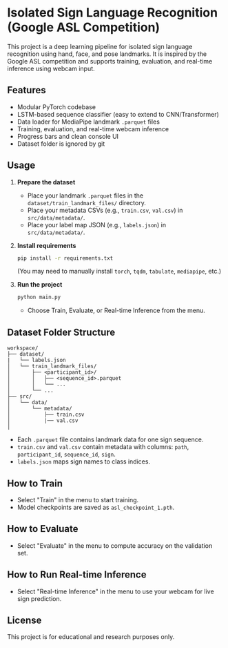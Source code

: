 # Isolated Sign Language Recognition (Google ASL Competition)

This project is a deep learning pipeline for isolated sign language recognition using hand, face, and pose landmarks. It is inspired by the Google ASL competition and supports training, evaluation, and real-time inference using webcam input.

## Features
- Modular PyTorch codebase
- LSTM-based sequence classifier (easy to extend to CNN/Transformer)
- Data loader for MediaPipe landmark `.parquet` files
- Training, evaluation, and real-time webcam inference
- Progress bars and clean console UI
- Dataset folder is ignored by git

## Usage
1. **Prepare the dataset**
   - Place your landmark `.parquet` files in the `dataset/train_landmark_files/` directory.
   - Place your metadata CSVs (e.g., `train.csv`, `val.csv`) in `src/data/metadata/`.
   - Place your label map JSON (e.g., `labels.json`) in `src/data/metadata/`.

2. **Install requirements**
   ```bash
   pip install -r requirements.txt
   ```
   (You may need to manually install `torch`, `tqdm`, `tabulate`, `mediapipe`, etc.)

3. **Run the project**
   ```bash
   python main.py
   ```
   - Choose Train, Evaluate, or Real-time Inference from the menu.

## Dataset Folder Structure
```
workspace/
├── dataset/
|   └── labels.json
│   └── train_landmark_files/
│       ├── <participant_id>/
│       │   ├── <sequence_id>.parquet
│       │   └── ...
│       └── ...
├── src/
│   └── data/
│       └── metadata/
│           ├── train.csv
│           |── val.csv
│           
```
- Each `.parquet` file contains landmark data for one sign sequence.
- `train.csv` and `val.csv` contain metadata with columns: `path`, `participant_id`, `sequence_id`, `sign`.
- `labels.json` maps sign names to class indices.

## How to Train
- Select "Train" in the menu to start training.
- Model checkpoints are saved as `asl_checkpoint_1.pth`.

## How to Evaluate
- Select "Evaluate" in the menu to compute accuracy on the validation set.

## How to Run Real-time Inference
- Select "Real-time Inference" in the menu to use your webcam for live sign prediction.

## License
This project is for educational and research purposes only.
